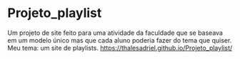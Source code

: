 # Projeto_playlist
Um projeto de site feito para uma atividade da faculdade que se baseava em um modelo único mas que cada aluno poderia fazer do tema que quiser.
<br>Meu tema: um site de playlists.
https://thalesadriel.github.io/Projeto_playlist/
